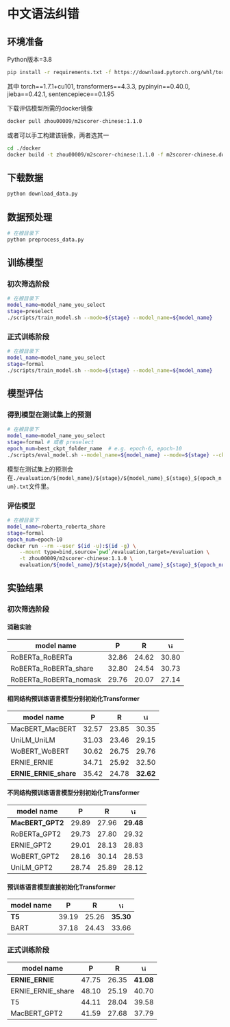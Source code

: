 # 中文语法纠错

## 环境准备

Python版本=3.8

``` bash
pip install -r requirements.txt -f https://download.pytorch.org/whl/torch_stable.html
```

其中 torch==1.7.1+cu101, transformers==4.3.3, pypinyin==0.40.0, jieba==0.42.1, sentencepiece==0.1.95

下载评估模型所需的docker镜像

``` bash
docker pull zhou00009/m2scorer-chinese:1.1.0
```

或者可以手工构建该镜像，两者选其一

``` bash
cd ./docker
docker build -t zhou00009/m2scorer-chinese:1.1.0 -f m2scorer-chinese.dockerfile .
```

## 下载数据

``` bash
python download_data.py
```

## 数据预处理

``` bash
# 在根目录下
python preprocess_data.py
```

## 训练模型

### 初次筛选阶段

``` bash
# 在根目录下
model_name=model_name_you_select
stage=preselect
./scripts/train_model.sh --mode=${stage} --model_name=${model_name}
```

### 正式训练阶段

``` bash
# 在根目录下
model_name=model_name_you_select
stage=formal
./scripts/train_model.sh --mode=${stage} --model_name=${model_name}
```

## 模型评估

### 得到模型在测试集上的预测

``` bash
# 在根目录下
model_name=model_name_you_select
stage=formal # 或者 preselect
epoch_num=best_ckpt_folder_name  # e.g. epoch-6, epoch-10
./scripts/eval_model.sh --model_name=${model_name} --mode=${stage} --ckpt=${epoch_num}
```

模型在测试集上的预测会在`./evaluation/${model_name}/${stage}/${model_name}_${stage}_${epoch_num}.txt`文件里。

### 评估模型

``` bash
# 在根目录下
model_name=roberta_roberta_share
stage=formal
epoch_num=epoch-10
docker run --rm --user $(id -u):$(id -g) \
	--mount type=bind,source=`pwd`/evaluation,target=/evaluation \
	-t zhou00009/m2scorer-chinese:1.1.0 \
	evaluation/${model_name}/${stage}/${model_name}_${stage}_${epoch_num}.txt
```

## 实验结果

### 初次筛选阶段

#### 消融实验

| model name             |   P   |   R   | <img src="https://latex.codecogs.com/svg.image?\inline&space;\mathbf{F_{0.5}}" title="\inline \mathbf{F_{0.5}}" height=13 /> |
| ---------------------- | :---: | :---: | :--------------------------------------------------------------------------------------------------------------------------: |
| RoBERTa_RoBERTa        | 32.86 | 24.62 |                                                            30.80                                                             |
| RoBERTa_RoBERTa_share  | 32.80 | 24.54 |                                                            30.73                                                             |
| RoBERTa_RoBERTa_nomask | 29.76 | 20.07 |                                                            27.14                                                             |



#### 相同结构预训练语言模型分别初始化Transformer

| model name            |   P   |   R   | <img src="https://latex.codecogs.com/svg.image?\inline&space;\mathbf{F_{0.5}}" title="\inline \mathbf{F_{0.5}}" height=13 /> |
| --------------------- | :---: | :---: | :----------------------------------------------------------: |
| MacBERT_MacBERT       | 32.57 | 23.85 |                            30.35                             |
| UniLM_UniLM           | 31.03 | 23.46 |                            29.15                             |
| WoBERT_WoBERT         | 30.62 | 26.75 |                            29.76                             |
| ERNIE_ERNIE           | 34.71 | 25.92 |                            32.50                             |
| **ERNIE_ERNIE_share** | 35.42 | 24.78 |                          **32.62**                           |

#### 不同结构预训练语言模型分别初始化Transformer

| model name       |   P   |   R   | <img src="https://latex.codecogs.com/svg.image?\inline&space;\mathbf{F_{0.5}}" title="\inline \mathbf{F_{0.5}}" height=13 /> |
| ---------------- | :---: | :---: | :----------------------------------------------------------: |
| **MacBERT_GPT2** | 29.89 | 27.96 |                          **29.48**                           |
| RoBERTa_GPT2     | 29.73 | 27.80 |                            29.32                             |
| ERNIE_GPT2       | 29.01 | 28.13 |                            28.83                             |
| WoBERT_GPT2      | 28.16 | 30.14 |                            28.53                             |
| UniLM_GPT2       | 28.74 | 25.89 |                            28.12                             |

#### 预训练语言模型直接初始化Transformer

| model name |   P   |   R   | <img src="https://latex.codecogs.com/svg.image?\inline&space;\mathbf{F_{0.5}}" title="\inline \mathbf{F_{0.5}}" height=13 /> |
| ---------- | :---: | :---: | :----------------------------------------------------------: |
| **T5**     | 39.19 | 25.26 |                          **35.30**                           |
| BART       | 37.18 | 24.43 |                            33.66                             |


### 正式训练阶段

| model name        |   P   |   R   | <img src="https://latex.codecogs.com/svg.image?\inline&space;\mathbf{F_{0.5}}" title="\inline \mathbf{F_{0.5}}" height=13 /> |
| ----------------- | :---: | :---: | :----------------------------------------------------------: |
| **ERNIE_ERNIE**   | 47.75 | 26.35 |                          **41.08**                           |
| ERNIE_ERNIE_share | 48.10 | 25.19 |                            40.70                             |
| T5                | 44.11 | 28.04 |                            39.58                             |
| MacBERT_GPT2      | 41.59 | 27.68 |                            37.79                             |
